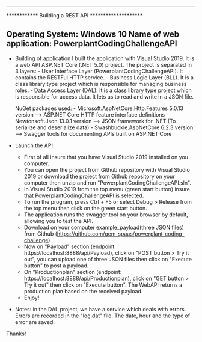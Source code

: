 -----------------------------------------------------
************ Building a REST API ********************

Operating System: Windows 10
Name of web application: PowerplantCodingChallengeAPI
-----------------------------------------------------

- Building of application
	I built the application with Visual Studio 2019. It is a web API ASP.NET Core (.NET 5.0) project.
	The project is separated in 3 layers:
		- User Interface Layer (PowerplantCodingChallengeAPI).
		  It contains the RESTFul HTTP  service.
		- Business Logic Layer (BLL).
		  It is a class library type project which is responsible for managing business roles.
		- Data Access Layer (DAL).
		  It is a class library type project which is responsible for access data. It lets us to read and write in a JSON file.

	NuGet packages used:
		-  Microsoft.AspNetCore.Http.Features 5.0.13 version --> ASP.NET Core HTTP feature interface definitions
		- Newtonsoft.Json 13.0.1 version --> JSON framework for .NET (To serialize and deserialize data)
		-  Swashbuckle.AspNetCore 6.2.3 version --> Swagger tools for documenting APIs built on ASP.NET Core 

- Launch the API
	- First of all insure that you have Visual Studio 2019 installed on you computer.
	- You can open the project from Github repository with Visual Studio 2019 or download the project from Github repository on your computer then
	  unzip and run "PowerplantCodingChallengeAPI.sln".
	- In Visual Studio 2019 from the top menu (green start button) insure that PowerplantCodingChallengeAPI is selected.
	- To run the program, press Ctrl + F5 or select Debug > Release from the top menu then click on the green start button.
	- The application runs the swagger tool on your browser by default, allowing you to test the API.
	- Download on your computer example_payload(three JSON files) from Github (https://github.com/gem-spaas/powerplant-coding-challenge)
	- Now on "Payload" section (endpoint: https://localhost:8888/api/Payload), click on "POST button > Try it out", you can upload one of three JSON files then click on "Execute button" to post a payload.
	- On "Productionplan" section (endpoint: https://localhost:8888/api/Productionplan), click on "GET button > Try it out" then click on "Execute button". The WebAPI returns a production plan based on the received payload.
	- Enjoy!

- Notes: in the DAL project, we have a service which deals with errors. Errors are recorded in the "log.dat" file. The date, hour and the type of error are saved.

Thanks!

